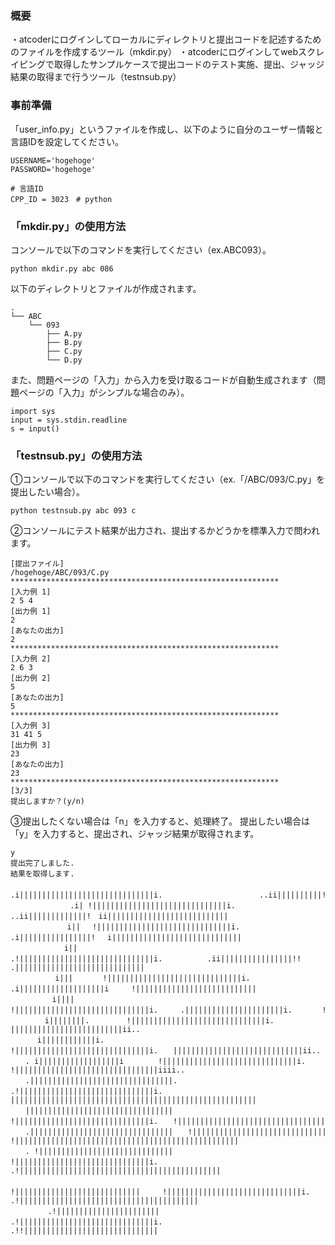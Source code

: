 ### 概要
・atcoderにログインしてローカルにディレクトリと提出コードを記述するためのファイルを作成するツール（mkdir.py）
・atcoderにログインしてwebスクレイピングで取得したサンプルケースで提出コードのテスト実施、提出、ジャッジ結果の取得まで行うツール（testnsub.py）


### 事前準備
「user_info.py」というファイルを作成し、以下のように自分のユーザー情報と言語IDを設定してください。

    USERNAME='hogehoge'
    PASSWORD='hogehoge'

    # 言語ID
    CPP_ID = 3023　# python
    

### 「mkdir.py」の使用方法
コンソールで以下のコマンドを実行してください（ex.ABC093）。


    python mkdir.py abc 086
以下のディレクトリとファイルが作成されます。

    .
    └── ABC
        └── 093
            ├── A.py
            ├── B.py
            ├── C.py
            └── D.py


また、問題ページの「入力」から入力を受け取るコードが自動生成されます（問題ページの「入力」がシンプルな場合のみ）。

    import sys
    input = sys.stdin.readline
    s = input()


### 「testnsub.py」の使用方法
①コンソールで以下のコマンドを実行してください（ex.「/ABC/093/C.py」を提出したい場合）。


    python testnsub.py abc 093 c
    
②コンソールにテスト結果が出力され、提出するかどうかを標準入力で問われます。


    [提出ファイル]
    /hogehoge/ABC/093/C.py
    ************************************************************
    [入力例 1]
    2 5 4
    [出力例 1]
    2
    [あなたの出力]
    2
    ************************************************************
    [入力例 2]
    2 6 3
    [出力例 2]
    5
    [あなたの出力]
    5
    ************************************************************
    [入力例 3]
    31 41 5
    [出力例 3]
    23
    [あなたの出力]
    23
    ************************************************************
    [3/3]
    提出しますか？(y/n)

③提出したくない場合は「n」を入力すると、処理終了。
提出したい場合は「y」を入力すると、提出され、ジャッジ結果が取得されます。

    y
    提出完了しました.
    結果を取得します.
    　　　　　　　 　.i||||||||||||||||||||||||||||||i.　　　　　　　　　　　　　..ii||||||||||!!!!||||||||||||||||||||||||| 
    　　　　　　　　.i| !||||||||||||||||||||||||||||||i. 　　　　　　　　 　..ii|||||||||||||!　ii||||||||||||||||||||||||||| 
    　　　　　　　 i|| 　!||||||||||||||||||||||||||||||i. 　　　　　　　 .i||||||||||||||||!　 i||||||||||||||||||||||||||||| 
    　　　　　 　 i|| 　　.!||||||||||||||||||||||||||||||i.　　　　　　.ii||||||||||||||||!! 　 .||||||||||||||||||||||||||||| 
    　　　　　　i|||　　　　!||||||||||||||||||||||||||||||i.　　 　　.i|||||||||||||||||||i　　　!||||||||||||||||||||||||||| 
    　　　　　 i|||| 　　　 　!||||||||||||||||||||||||||||||i.　　　.||||||||||||||||||||||i.　　　　!||||||||||||||||||||||| 
    　　　　 i||||||||.　　　　　!||||||||||||||||||||||||||||||i.　　 |||||||||||||||||||||||||ii.. 
    　　　 i||||||||||||i. 　　　　 !||||||||||||||||||||||||||||||i.　　|||||||||||||||||||||||||||||ii.. 
    　　. i||||||||||||||||||i 　　　　!||||||||||||||||||||||||||||||i. 　 !||||||||||||||||||||||||||||||||iiii.. 
    　　.||||||||||||||||||||||||||||||||. .!||||||||||||||||||||||||||||||i.　　 ||||||||||||||||||||||||||||||||||||||||||||||||||||||| 
    　　||||||||||||||||||||||||||||||||| 　!||||||||||||||||||||||||||||||i.　　!||||||||||||||||||||||||||||||||||||||||||||||||||||| 
    　　.||||||||||||||||||||||||||||||||　　!||||||||||||||||||||||||||||||i. 　　!|||||||||||||||||||||||||||||||||||||||||||||||||| 
    　　. !|||||||||||||||||||||||||||||| 　　!||||||||||||||||||||||||||||||i. 　　　.!||||||||||||||||||||||||||||||||||||||||||||| 
    　　　 !||||||||||||||||||||||||||||　　　!||||||||||||||||||||||||||||||i. 　　　　 .!|||||||||||||||||||||||||||||||||||||||| 
    　　　　　.!||||||||||||||||||||||| 　　　.!||||||||||||||||||||||||||||||i. 　　　　　　　.!!|||||||||||||||||||||||||||||| 
